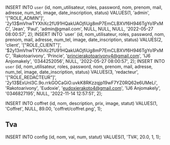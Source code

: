 INSERT INTO `user`
(id, nom_utilisateur, roles, password, nom, prenom, mail, adresse, num_tel, image, date_inscription, status)
VALUES(1, 'admin', '["ROLE_ADMIN"]', '$2y$13$mVhwTYXhXc2fU91HQakUAOjfiUg8mP7EmCLBXVf6H946TgYo1PxMC', 'Jean', 'Paul', 'admin@gmail.com', NULL, NULL, NULL, '2022-05-27 08:00:57', 2);
INSERT INTO `user`
(id, nom_utilisateur, roles, password, nom, prenom, mail, adresse, num_tel, image, date_inscription, status)
VALUES(2, 'client', '["ROLE_CLIENT"]', '$2y$13$mVhwTYXhXc2fU91HQakUAOjfiUg8mP7EmCLBXVf6H946TgYo1PxMC', 'Rakotoarivony', 'Princie', 'princierakotoarivony4@gmail.com', 'IJ6 Anjomakely', '0344252056', NULL, '2022-05-27 08:00:57', 2);
INSERT INTO `user`
(id, nom_utilisateur, roles, password, nom, prenom, mail, adresse, num_tel, image, date_inscription, status)
VALUES(3, 'redacteur', '["ROLE_REDACTEUR"]', '$2y$13$ExUnl3C.9o.rrkGOCaGiO.uvkK8RKzzqjp19wF7YZ0RQ62e6UMeLi', 'Rakotoarivony', 'Eudoxie', 'eudoxierakoto4@gmail.com', 'IJ6 Anjomakely', '0346827195', NULL, '2022-11-14 12:57:51', 2);


INSERT INTO coffret
(id, nom, description, prix, image, statut)
VALUES(1, 'Coffret', NULL, 89.00, 'coffret/coffret.png', 1);

## Tva
INSERT INTO config
(id, nom, val, num, statut)
VALUES(1, 'TVA', 20.0, 1, 1);
